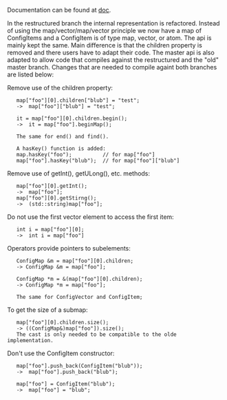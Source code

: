 Documentation can be found at [doc](doc/configmaps.md).

In the restructured branch the internal representation is refactored. Instead
of using the map/vector/map/vector principle we now have a map of ConfigItems
and a ConfigItem is of type map, vector, or atom. The api is mainly kept the
same. Main difference is that the children property is removed and there users
have to adapt their code. The master api is also adapted to allow code that
compiles against the restructured and the "old" master branch. Changes that are
needed to compile againt both branches are listed below:


Remove use of the children property:

```
   map["foo"][0].children["blub"] = "test";
   ->  map["foo"]["blub"] = "test";

   it = map["foo"][0].children.begin();
   ->  it = map["foo"].beginMap();

   The same for end() and find().

   A hasKey() function is added:
   map.hasKey("foo");          // for map["foo"]
   map["foo"].hasKey("blub");  // for map["foo"]["blub"]
```

Remove use of getInt(), getULong(), etc. methods:

```
   map["foo"][0].getInt();
   ->  map["foo"];
   map["foo"][0].getStirng();
   ->  (std::string)map["foo"];
```

Do not use the first vector element to access the first item:

```
   int i = map["foo"][0];
   ->  int i = map["foo"]
```

Operators provide pointers to subelements:

```
   ConfigMap &m = map["foo"][0].children;
   -> ConfigMap &m = map["foo"];

   ConfigMap *m = &(map["foo"][0].children);
   -> ConfigMap *m = map["foo"];

   The same for ConfigVector and ConfigItem;
```

To get the size of a submap:

```
   map["foo"][0].children.size();
   -> ((ConfigMap&)map["foo"]).size();
   The cast is only needed to be compatible to the olde implementation.
```

Don't use the ConfigItem constructor:

```
   map["foo"].push_back(ConfigItem("blub"));
   ->  map["foo"].push_back("blub");

   map["foo"] = ConfigItem("blub");
   ->  map["foo"] = "blub";
```
